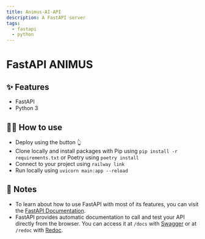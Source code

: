 ```yaml
---
title: Animus-AI-API
description: A FastAPI server
tags:
  - fastapi
  - python
---
```


# FastAPI ANIMUS



## ✨ Features

- FastAPI
- Python 3

## 💁‍♀️ How to use

- Deploy using the button 👆
- Clone locally and install packages with Pip using `pip install -r requirements.txt` or Poetry using `poetry install`
- Connect to your project using `railway link`
- Run locally using `uvicorn main:app --reload`

## 📝 Notes

- To learn about how to use FastAPI with most of its features, you can visit the [FastAPI Documentation](https://fastapi.tiangolo.com/tutorial/).
- FastAPI provides automatic documentation to call and test your API directly from the browser. You can access it at `/docs` with [Swagger](https://github.com/swagger-api/swagger-ui) or at `/redoc` with [Redoc](https://github.com/Rebilly/ReDoc).
